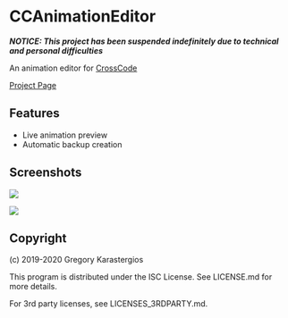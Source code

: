 # CCAnimationEditor
***NOTICE: This project has been suspended indefinitely due to technical and personal difficulties***

An animation editor for [CrossCode](https://cross-code.com)

[Project Page](http://gregnk.com/projects/CCAnimationEditor.html)

## Features
* Live animation preview
* Automatic backup creation

## Screenshots

![](http://gregnk.com/images/Screenshots/CCAnimationEditor/Sheets.png)

![](http://gregnk.com/images/Screenshots/CCAnimationEditor/Animations.png)

## Copyright
(c) 2019-2020 Gregory Karastergios

This program is distributed under the ISC License. See LICENSE.md for more details.

For 3rd party licenses, see LICENSES_3RDPARTY.md.
